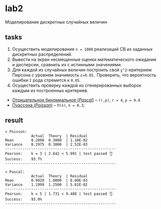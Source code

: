 # lab2

Моделирование дискретных случайных величин

## tasks

1. Осуществить моделирование `n = 1000` реализаций СВ из заданных дискретных
   распределений.
2. Вывести на экран несмещенные оценки математического ожидания и дисперсии,
   сравнить их с истинными значениями.
3. Для каждой из случайных величин построить свой `χ^2`-критерием Пирсона с
   уровнем значимость `ε=0.05.` Проверить, что вероятность ошибки `I` рода
   стремится к `0.05`.
4. Осуществить проверку каждой из сгенерированных выборок каждым из построенных
   критериев.

* [Отрицательное биномиальное (_Pascal_)](https://ru.wikipedia.org/wiki/%D0%9E%D1%82%D1%80%D0%B8%D1%86%D0%B0%D1%82%D0%B5%D0%BB%D1%8C%D0%BD%D0%BE%D0%B5_%D0%B1%D0%B8%D0%BD%D0%BE%D0%BC%D0%B8%D0%B0%D0%BB%D1%8C%D0%BD%D0%BE%D0%B5_%D1%80%D0%B0%D1%81%D0%BF%D1%80%D0%B5%D0%B4%D0%B5%D0%BB%D0%B5%D0%BD%D0%B8%D0%B5)
  – `(r,p)`, `r = 4`, `p = 0.8`
* [Пуассона (_Poisson_)](https://ru.wikipedia.org/wiki/%D0%A0%D0%B0%D1%81%D0%BF%D1%80%D0%B5%D0%B4%D0%B5%D0%BB%D0%B5%D0%BD%D0%B8%D0%B5_%D0%9F%D1%83%D0%B0%D1%81%D1%81%D0%BE%D0%BD%D0%B0)
  – `П(λ)`, `λ = 0.3`;

## result

```
> Poisson:
			Actual	Theory	| Residual
Mean		0.2890	0.3000	| 1.10E-02
Variance	0.2975	0.3000	| 2.52E-03
---------------------------------------------------
Pearson:	k = 3 | 2.642 < 5.991 | test passed 👌
Success:	93.7%
---------------------------------------------------

> Pascal:
			Actual	Theory	| Residual
Mean		0.9920	1.0000	| 8.00E-03
Variance	1.1999	1.2500	| 5.01E-02
---------------------------------------------------
Pearson:	k = 5 | 1.731 < 9.488 | test passed 👌
Success:	93.0%
---------------------------------------------------
```
